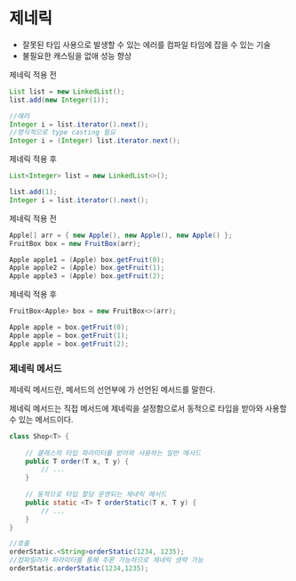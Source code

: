 # 제네릭

- 잘못된 타입 사용으로 발생할 수 있는 에러를 컴파일 타임에 잡을 수 있는 기술
- 불필요한 캐스팅을 없애 성능 향상

제네릭 적용 전
```java
List list = new LinkedList();
list.add(new Integer(1));

//에러
Integer i = list.iterator().next();
//명식적으로 type casting 필요
Integer i = (Integer) list.iterator.next();
```
제네릭 적용 후
```java
List<Integer> list = new LinkedList<>();

list.add(1);
Integer i = list.iterator().next();
```

제네릭 적용 전

```java
Apple[] arr = { new Apple(), new Apple(), new Apple() };
FruitBox box = new FruitBox(arr);

Apple apple1 = (Apple) box.getFruit(0);
Apple apple2 = (Apple) box.getFruit(1);
Apple apple3 = (Apple) box.getFruit(2);
```

제네릭 적용 후

```java
FruitBox<Apple> box = new FruitBox<>(arr);

Apple apple = box.getFruit(0);
Apple apple = box.getFruit(1);
Apple apple = box.getFruit(2);
```

### 제네릭 메서드
제네릭 메서드란, 메서드의 선언부에 <T> 가 선언된 메서드를 말한다.

제네릭 메서드는 직접 메서드에 <T> 제네릭을 설정함으로서 동적으로 타입을 받아와 사용할 수 있는 메서드이다.
```java
class Shop<T> {
	
    // 클래스의 타입 파라미터를 받아와 사용하는 일반 메서드
    public T order(T x, T y) {
        // ...
    }
    
    // 동적으로 타입 할당 운영되는 제네릭 메서드
    public static <T> T orderStatic(T x, T y) {
        // ...
    }
}

//호출
orderStatic.<String>orderStatic(1234, 1235);
//컴파일러가 파라미터를 통해 추론 가능하므로 제네릭 생략 가능
orderStatic.orderStatic(1234,1235);
```
